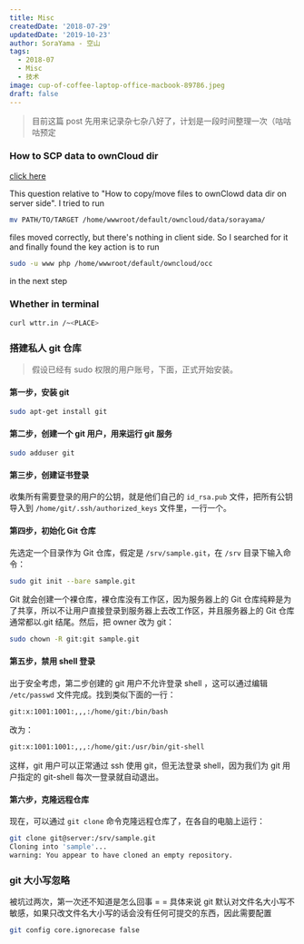 ```yaml
---
title: Misc
createdDate: '2018-07-29'
updatedDate: '2019-10-23'
author: SoraYama - 空山
tags:
  - 2018-07
  - Misc
  - 技术
image: cup-of-coffee-laptop-office-macbook-89786.jpeg
draft: false
---
```


> 目前这篇 post 先用来记录杂七杂八好了，计划是一段时间整理一次（咕咕咕预定

### How to SCP data to ownCloud dir

[click here](https://askubuntu.com/questions/779969/how-to-scp-data-to-owncloud)

This question relative to "How to copy/move files to ownClowd data dir on server side". I tried to run

```bash
mv PATH/TO/TARGET /home/wwwroot/default/owncloud/data/sorayama/
```

files moved correctly, but there's nothing in client side. So I searched for it and finally found the key action is to run

```bash
sudo -u www php /home/wwwroot/default/owncloud/occ
```

in the next step

### Whether in terminal

```bash
curl wttr.in /~<PLACE>
```

### 搭建私人 git 仓库

> 假设已经有 sudo 权限的用户账号，下面，正式开始安装。

#### 第一步，安装 git

```bash
sudo apt-get install git
```

#### 第二步，创建一个 git 用户，用来运行 git 服务

```bash
sudo adduser git
```

#### 第三步，创建证书登录

收集所有需要登录的用户的公钥，就是他们自己的 `id_rsa.pub` 文件，把所有公钥导入到 `/home/git/.ssh/authorized_keys` 文件里，一行一个。

#### 第四步，初始化 Git 仓库

先选定一个目录作为 Git 仓库，假定是 `/srv/sample.git`，在 `/srv` 目录下输入命令：

```bash
sudo git init --bare sample.git
```

Git 就会创建一个裸仓库，裸仓库没有工作区，因为服务器上的 Git 仓库纯粹是为了共享，所以不让用户直接登录到服务器上去改工作区，并且服务器上的 Git 仓库通常都以.git 结尾。然后，把 owner 改为 git：

```bash
sudo chown -R git:git sample.git
```

#### 第五步，禁用 shell 登录

出于安全考虑，第二步创建的 git 用户不允许登录 shell ，这可以通过编辑 `/etc/passwd` 文件完成。找到类似下面的一行：

```bash
git:x:1001:1001:,,,:/home/git:/bin/bash
```

改为：

```bash
git:x:1001:1001:,,,:/home/git:/usr/bin/git-shell
```

这样，git 用户可以正常通过 ssh 使用 git，但无法登录 shell，因为我们为 git 用户指定的 git-shell 每次一登录就自动退出。

#### 第六步，克隆远程仓库

现在，可以通过 `git clone` 命令克隆远程仓库了，在各自的电脑上运行：

```bash
git clone git@server:/srv/sample.git
Cloning into 'sample'...
warning: You appear to have cloned an empty repository.
```

### git 大小写忽略

被坑过两次，第一次还不知道是怎么回事 = =
具体来说 git 默认对文件名大小写不敏感，如果只改文件名大小写的话会没有任何可提交的东西，因此需要配置

```bash
git config core.ignorecase false
```

